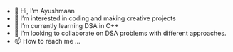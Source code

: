 - 👋 Hi, I’m Ayushmaan
- 👀 I’m interested in coding and making creative projects
- 🌱 I’m currently learning DSA in C++
- 💞️ I’m looking to collaborate on DSA problems with different approaches.
- 📫 How to reach me ...

<!---
ayushmaan100/ayushmaan100 is a ✨ special ✨ repository because its `README.md` (this file) appears on your GitHub profile.
You can click the Preview link to take a look at your changes.
--->
